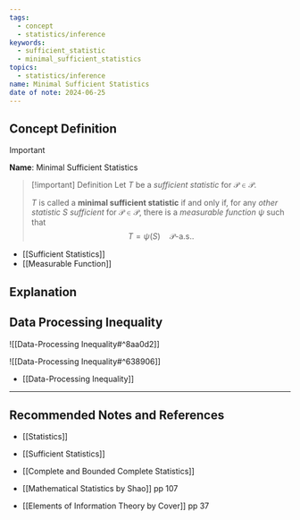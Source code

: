 ```yaml
---
tags:
  - concept
  - statistics/inference
keywords:
  - sufficient_statistic
  - minimal_sufficient_statistics
topics:
  - statistics/inference
name: Minimal Sufficient Statistics
date of note: 2024-06-25
---
```


## Concept Definition

>[!important]
>**Name**: Minimal Sufficient Statistics

>[!important] Definition
>Let $T$ be a *sufficient statistic* for $\mathcal{P} \in \mathscr{P}$. 
>
>$T$ is called a **minimal sufficient statistic** if and only if, for any *other statistic* $S$ *sufficient* for $\mathcal{P} \in \mathscr{P}$, there is a *measurable function* $\psi$ such that $$T = \psi(S)\quad \mathcal{P}\text{-a.s.}.$$

- [[Sufficient Statistics]]
- [[Measurable Function]]


## Explanation


## Data Processing Inequality

![[Data-Processing Inequality#^8aa0d2]]

![[Data-Processing Inequality#^638906]]

- [[Data-Processing Inequality]]



-----------
##  Recommended Notes and References


- [[Statistics]]
- [[Sufficient Statistics]]
- [[Complete and Bounded Complete Statistics]]


- [[Mathematical Statistics by Shao]] pp 107
- [[Elements of Information Theory by Cover]] pp 37
